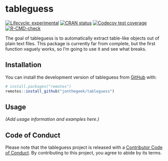 
<!-- README.md is generated from README.Rmd. Please edit that file -->

# tableguess

<!-- badges: start -->

[![Lifecycle:
experimental](https://img.shields.io/badge/lifecycle-experimental-orange.svg)](https://lifecycle.r-lib.org/articles/stages.html#experimental)
[![CRAN
status](https://www.r-pkg.org/badges/version/tableguess)](https://CRAN.R-project.org/package=tableguess)
[![Codecov test
coverage](https://codecov.io/gh/jonthegeek/tableguess/branch/main/graph/badge.svg)](https://app.codecov.io/gh/jonthegeek/tableguess?branch=main)
[![R-CMD-check](https://github.com/jonthegeek/tableguess/actions/workflows/R-CMD-check.yaml/badge.svg)](https://github.com/jonthegeek/tableguess/actions/workflows/R-CMD-check.yaml)
<!-- badges: end -->

The goal of tableguess is to automatically extract table-like objects
out of plain text files. This package is currently far from complete,
but the first function vaguely works, so I’m going to use it and see
what breaks.

## Installation

You can install the development version of tableguess from
[GitHub](https://github.com/) with:

``` r
# install.packages("remotes")
remotes::install_github("jonthegeek/tableguess")
```

## Usage

*(Add usage information and examples here.)*

## Code of Conduct

Please note that the tableguess project is released with a [Contributor
Code of
Conduct](https://jonthegeek.github.io/tableguess/CODE_OF_CONDUCT.html).
By contributing to this project, you agree to abide by its terms.
